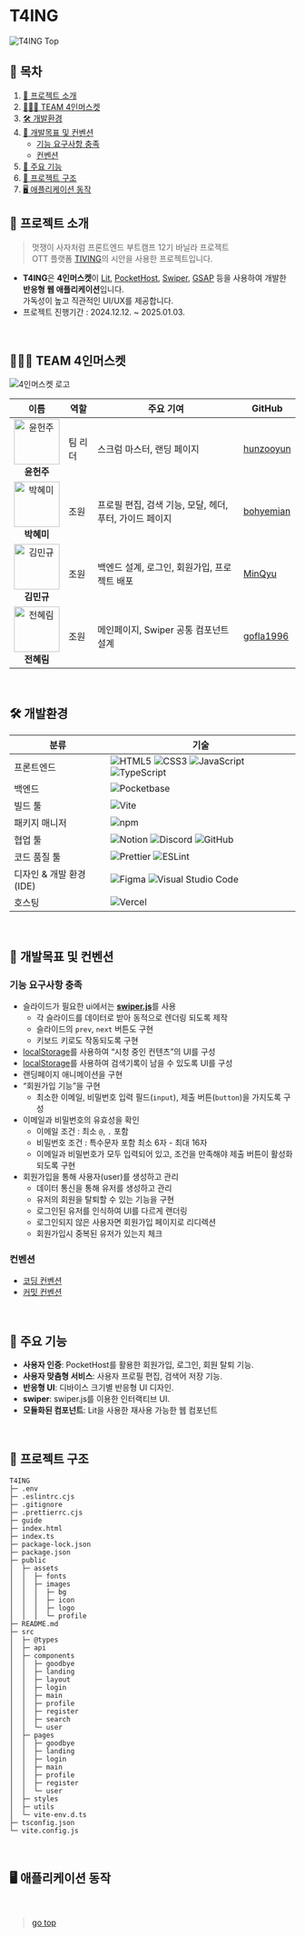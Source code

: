 # T4ING

![T4ING Top](/public/assets/images/README/top.png)

## 📜 목차

1. [🌟 프로젝트 소개](#-프로젝트-소개)
2. [🧑‍🤝‍🧑 TEAM 4인머스켓](#-TEAM-4인머스켓)
3. [🛠️ 개발환경](#️-개발환경)
4. [🎯 개발목표 및 컨벤션](#-개발목표-및-컨벤션)
   - [기능 요구사항 충족](#기능-요구사항-충족)
   - [컨벤션](#컨벤션)
5. [📑 주요 기능](#-주요-기능)
6. [📂 프로젝트 구조](#-프로젝트-구조)
7. [🖥️ 애플리케이션 동작](#-애플리케이션-동작)

## 🌟 프로젝트 소개

> 멋쟁이 사자처럼 프론트엔드 부트캠프 12기 바닐라 프로젝트  
> OTT 플랫폼 [TIVING](https://www.tving.com/)의 시안을 사용한 프로젝트입니다.

- **T4ING**은 **4인머스켓**이 [Lit](https://lit.dev), [PocketHost](https://pocketbase.io/), [Swiper](https://swiperjs.com/), [GSAP](https://greensock.com/gsap/) 등을 사용하여 개발한 **반응형 웹 애플리케이션**입니다.  
  가독성이 높고 직관적인 UI/UX를 제공합니다.
- 프로젝트 진행기간 : 2024.12.12. ~ 2025.01.03.

<br>

## 🧑‍🤝‍🧑 TEAM 4인머스켓

![4인머스켓 로고](/public/assets/images/og.png)

| 이름                                                                                                                                      | 역할    | 주요 기여                                               | GitHub                                    |
| ----------------------------------------------------------------------------------------------------------------------------------------- | ------- | ------------------------------------------------------- | ----------------------------------------- |
| <div align="center"><img src="/public/assets/images/README/icon.png?size=100" width="80" height="80" alt="윤헌주"/> <br> **윤헌주**</div> | 팀 리더 | 스크럼 마스터, 랜딩 페이지                              | [hunzooyun](https://github.com/hunzooyun) |
| <div align="center"><img src="/public/assets/images/README/icon.png?size=100" width="80" height="80" alt="박혜미"/> <br> **박혜미**</div> | 조원    | 프로필 편집, 검색 기능, 모달, 헤더, 푸터, 가이드 페이지 | [bohyemian](https://github.com/bohyemian) |
| <div align="center"><img src="/public/assets/images/README/icon.png?size=100" width="80" height="80" alt="김민규"/> <br> **김민규**</div> | 조원    | 백엔드 설계, 로그인, 회원가입, 프로젝트 배포            | [MinQyu](https://github.com/MinQyu)       |
| <div align="center"><img src="/public/assets/images/README/icon.png?size=100" width="80" height="80" alt="전혜림"/> <br> **전혜림**</div> | 조원    | 메인페이지, Swiper 공통 컴포넌트 설계                   | [gofla1996](https://github.com/gofla1996) |

<br>

## 🛠️ 개발환경

| 분류                    | 기술                                                                                                                                                                                                                                                                                                                                                                                                                                   |
| ----------------------- | -------------------------------------------------------------------------------------------------------------------------------------------------------------------------------------------------------------------------------------------------------------------------------------------------------------------------------------------------------------------------------------------------------------------------------------- |
| 프론트엔드              | ![HTML5](https://img.shields.io/badge/HTML5-E34F26?style=for-the-badge&logo=HTML5&logoColor=white) ![CSS3](https://img.shields.io/badge/CSS3-1572B6?style=for-the-badge&logo=CSS3&logoColor=white) ![JavaScript](https://img.shields.io/badge/JavaScript-F7DF1E?style=for-the-badge&logo=JavaScript&logoColor=black) ![TypeScript](https://img.shields.io/badge/TypeScript-007ACC?style=for-the-badge&logo=typescript&logoColor=white) |
| 백엔드                  | ![Pocketbase](https://img.shields.io/badge/Pocketbase-009688?style=for-the-badge&logo=databricks&logoColor=white)                                                                                                                                                                                                                                                                                                                      |
| 빌드 툴                 | ![Vite](https://img.shields.io/badge/Vite-646CFF?style=for-the-badge&logo=vite&logoColor=white)                                                                                                                                                                                                                                                                                                                                        |
| 패키지 매니저           | ![npm](https://img.shields.io/badge/npm-CB3837?style=for-the-badge&logo=npm&logoColor=white)                                                                                                                                                                                                                                                                                                                                           |
| 협업 툴                 | ![Notion](https://img.shields.io/badge/Notion-000000?style=for-the-badge&logo=notion&logoColor=white) ![Discord](https://img.shields.io/badge/Discord-5865F2?style=for-the-badge&logo=discord&logoColor=white) ![GitHub](https://img.shields.io/badge/GitHub-181717?style=for-the-badge&logo=github&logoColor=white)                                                                                                                   |
| 코드 품질 툴            | ![Prettier](https://img.shields.io/badge/Prettier-F7B93E?style=for-the-badge&logo=prettier&logoColor=white) ![ESLint](https://img.shields.io/badge/ESLint-4B32C3?style=for-the-badge&logo=eslint&logoColor=white)                                                                                                                                                                                                                      |
| 디자인 & 개발 환경(IDE) | ![Figma](https://img.shields.io/badge/Figma-F24E1E?style=for-the-badge&logo=figma&logoColor=white) ![Visual Studio Code](https://img.shields.io/badge/Vscode-007ACC?style=for-the-badge&logo=visualstudiocode&logoColor=white)                                                                                                                                                                                                         |
| 호스팅                  | ![Vercel](https://img.shields.io/badge/Vercel-000000?style=for-the-badge&logo=vercel&logoColor=white)                                                                                                                                                                                                                                                                                                                                  |

<br>

## 🎯 개발목표 및 컨벤션

### 기능 요구사항 충족

- 슬라이드가 필요한 ui에서는 [**swiper.js**](https://swiperjs.com/)를 사용
  - 각 슬라이드를 데이터로 받아 동적으로 렌더링 되도록 제작
  - 슬라이드의 `prev`, `next` 버튼도 구현
  - 키보드 키로도 작동되도록 구현
- [localStorage](https://developer.mozilla.org/ko/docs/Web/API/Window/localStorage)를 사용하여 “시청 중인 컨텐츠”의 UI를 구성
- [localStorage](https://developer.mozilla.org/ko/docs/Web/API/Window/localStorage)를 사용하여 검색기록이 남을 수 있도록 UI를 구성
- 랜딩페이지 애니메이션을 구현
- “회원가입 기능”을 구현
  - 최소한 이메일, 비밀번호 입력 필드(`input`), 제출 버튼(`button`)을 가지도록 구성
- 이메일과 비밀번호의 유효성을 확인
  - 이메일 조건 : 최소 `@`, `.` 포함
  - 비밀번호 조건 : 특수문자 포함 최소 6자 - 최대 16자
  - 이메일과 비밀번호가 모두 입력되어 있고, 조건을 만족해야 제출 버튼이 활성화 되도록 구현
- 회원가입을 통해 사용자(user)를 생성하고 관리
  - 데이터 통신을 통해 유저를 생성하고 관리
  - 유저의 회원을 탈퇴할 수 있는 기능을 구현
  - 로그인된 유저를 인식하여 UI를 다르게 랜더링
  - 로그인되지 않은 사용자면 회원가입 페이지로 리디렉션
  - 회원가입시 중복된 유저가 있는지 체크

### 컨벤션

- [코딩 컨벤션](https://github.com/FRONTENDBOOTCAMP-12th/T4ING/wiki/%EC%BD%94%EB%94%A9-%EC%BB%A8%EB%B2%A4%EC%85%98)
- [커밋 컨벤션](https://github.com/FRONTENDBOOTCAMP-12th/T4ING/wiki/%EC%BB%A4%EB%B0%8B-%EC%BB%A8%EB%B2%A4%EC%85%98)

<br>

## 📑 주요 기능

- **사용자 인증**: PocketHost를 활용한 회원가입, 로그인, 회원 탈퇴 기능.
- **사용자 맞춤형 서비스**: 사용자 프로필 편집, 검색어 저장 기능.
- **반응형 UI**: 디바이스 크기별 반응형 UI 디자인.
- **swiper**: swiper.js를 이용한 인터랙티브 UI.
- **모듈화된 컴포넌트**: Lit을 사용한 재사용 가능한 웹 컴포넌트

<br>

## 📂 프로젝트 구조

```
T4ING
├─ .env
├─ .eslintrc.cjs
├─ .gitignore
├─ .prettierrc.cjs
├─ guide
├─ index.html
├─ index.ts
├─ package-lock.json
├─ package.json
├─ public
│  ├─ assets
│  │  ├─ fonts
│  │  ├─ images
│  │  │  ├─ bg
│  │  │  ├─ icon
│  │  │  ├─ logo
│  │  │  └─ profile
├─ README.md
├─ src
│  ├─ @types
│  ├─ api
│  ├─ components
│  │  ├─ goodbye
│  │  ├─ landing
│  │  ├─ layout
│  │  ├─ login
│  │  ├─ main
│  │  ├─ profile
│  │  ├─ register
│  │  ├─ search
│  │  └─ user
│  ├─ pages
│  │  ├─ goodbye
│  │  ├─ landing
│  │  ├─ login
│  │  ├─ main
│  │  ├─ profile
│  │  ├─ register
│  │  └─ user
│  ├─ styles
│  ├─ utils
│  └─ vite-env.d.ts
├─ tsconfig.json
└─ vite.config.js

```

<br>

## 🖥️ 애플리케이션 동작

<br>

> [go top](#T4ING)

